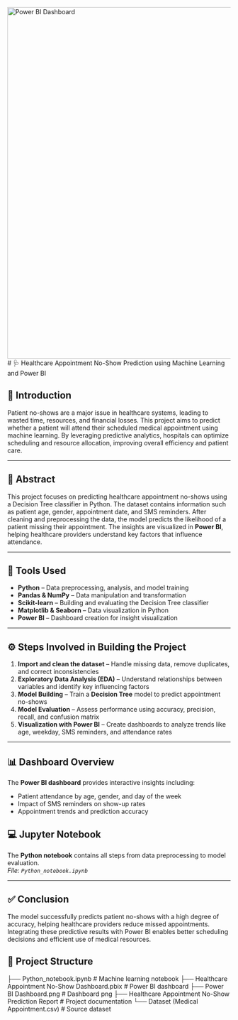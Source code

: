 <img width="1411" height="792" alt="Power BI Dashboard" src="https://github.com/user-attachments/assets/1c04491c-eedf-47e8-81d1-419924c85c42" /># 🩺 Healthcare Appointment No-Show Prediction using Machine Learning and Power BI

## 📘 Introduction
Patient no-shows are a major issue in healthcare systems, leading to wasted time, resources, and financial losses. This project aims to predict whether a patient will attend their scheduled medical appointment using machine learning. By leveraging predictive analytics, hospitals can optimize scheduling and resource allocation, improving overall efficiency and patient care.

---

## 🧠 Abstract
This project focuses on predicting healthcare appointment no-shows using a Decision Tree classifier in Python. The dataset contains information such as patient age, gender, appointment date, and SMS reminders. After cleaning and preprocessing the data, the model predicts the likelihood of a patient missing their appointment. The insights are visualized in **Power BI**, helping healthcare providers understand key factors that influence attendance.

---

## 🧰 Tools Used
- **Python** – Data preprocessing, analysis, and model training  
- **Pandas & NumPy** – Data manipulation and transformation  
- **Scikit-learn** – Building and evaluating the Decision Tree classifier  
- **Matplotlib & Seaborn** – Data visualization in Python  
- **Power BI** – Dashboard creation for insight visualization  

---

## ⚙️ Steps Involved in Building the Project
1. **Import and clean the dataset** – Handle missing data, remove duplicates, and correct inconsistencies  
2. **Exploratory Data Analysis (EDA)** – Understand relationships between variables and identify key influencing factors    
3. **Model Building** – Train a **Decision Tree** model to predict appointment no-shows  
4. **Model Evaluation** – Assess performance using accuracy, precision, recall, and confusion matrix  
5. **Visualization with Power BI** – Create dashboards to analyze trends like age, weekday, SMS reminders, and attendance rates  

---

## 📊 Dashboard Overview
The **Power BI dashboard** provides interactive insights including:
- Patient attendance by age, gender, and day of the week  
- Impact of SMS reminders on show-up rates  
- Appointment trends and prediction accuracy  



## 💻 Jupyter Notebook
The **Python notebook** contains all steps from data preprocessing to model evaluation.  
_File: `Python_notebook.ipynb`_

---

## ✅ Conclusion
The model successfully predicts patient no-shows with a high degree of accuracy, helping healthcare providers reduce missed appointments. Integrating these predictive results with Power BI enables better scheduling decisions and efficient use of medical resources.


## 📂 Project Structure
├── Python_notebook.ipynb # Machine learning notebook
├── Healthcare Appointment No-Show Dashboard.pbix # Power BI dashboard
├── Power BI Dashboard.png # Dashboard png
├── Healthcare Appointment No-Show Prediction Report # Project documentation
└── Dataset (Medical Appointment.csv) # Source dataset 
